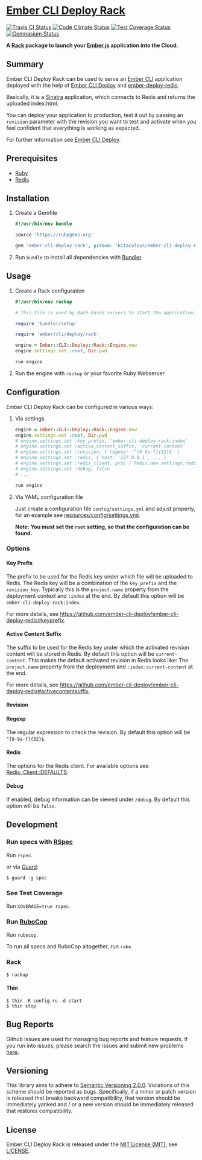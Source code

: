 [Ember CLI Deploy Rack]
=======================

[![Travis CI Status][Travis CI Status]][Travis CI]
[![Code Climate Status][Code Climate Status]][Code Climate]
[![Test Coverage Status][Test Coverage Status]][Test Coverage]
[![Gemnasium Status][Gemnasium Status]][Gemnasium]

**A [Rack] package to launch your [Ember.js] application into the Cloud.**

Summary
-------

Ember CLI Deploy Rack can be used to serve an [Ember CLI] application deployed with the help of [Ember CLI Deploy] and
[ember-deploy-redis].

Basically, it is a [Sinatra] application, which connects to Redis and returns the uploaded index.html.

You can deploy your application to production, test it out by passing an `revision` parameter with the revision you want
to test and activate when you feel confident that everything is working as expected.

For further information see [Ember CLI Deploy].

Prerequisites
-------------

* [Ruby]
* [Redis]

Installation
------------

1. Create a Gemfile

    ```ruby
    #!/usr/bin/env bundle

    source 'https://rubygems.org'

    gem 'ember-cli-deploy-rack', github: 'bitaculous/ember-cli-deploy-rack', require: false
    ```

2. Run `bundle` to install all dependencies with [Bundler]

Usage
-----

1. Create a Rack configuration

    ```ruby
    #!/usr/bin/env rackup

    # This file is used by Rack-based servers to start the application.

    require 'bundler/setup'

    require 'ember/cli/deploy/rack'

    engine = Ember::CLI::Deploy::Rack::Engine.new
    engine.settings.set :root, Dir.pwd

    run engine
    ```

2. Run the engine with `rackup` or your favorite Ruby Webserver

Configuration
-------------

Ember CLI Deploy Rack can be configured in various ways:

1. Via settings

    ```ruby
    engine = Ember::CLI::Deploy::Rack::Engine.new
    engine.settings.set :root, Dir.pwd
    # engine.settings.set :key_prefix, 'ember-cli-deploy-rack:index'
    # engine.settings.set :active_content_suffix, 'current-content'
    # engine.settings.set :revision, { regexp: '^[0-9a-f]{32}$' }
    # engine.settings.set :redis, { host: '127.0.0.1', ... }
    # engine.settings.set :redis_client, proc { Redis.new settings.redis }
    # engine.settings.set :debug, false
    # ...

    run engine
    ```

2. Via YAML configuration file

    Just create a configuration file `config/settings.yml` and adjust properly, for an example see
    [resources/config/settings.yml].

    **Note: You must set the `root` setting, so that the configuration can be found.**

### Options

#### Key Prefix

The prefix to be used for the Redis key under which file will be uploaded to Redis. The Redis key will be a combination
of the `key_prefix` and the `revision_key`. Typically this is the `project.name` property from the deployment context
and `:index` at the end. By default this option will be `ember-cli-deploy-rack:index`.

For more details, see https://github.com/ember-cli-deploy/ember-cli-deploy-redis#keyprefix.

#### Active Content Suffix

The suffix to be used for the Redis key under which the activated revision content will be stored in Redis. By default
this option will be `current-content`. This makes the default activated revision in Redis looks like: The `project.name`
property from the deployment and `:index:current-content` at the end.

For more details, see https://github.com/ember-cli-deploy/ember-cli-deploy-redis#activecontentsuffix.

#### Revision

#### Regexp

The regular expression to check the revision. By default this option will be `^[0-9a-f]{32}$`.

#### Redis

The options for the Redis client. For available options see [Redis::Client::DEFAULTS].

#### Debug

If enabled, debug information can be viewed under `/debug`. By default this option will be `false`.

Development
-----------

### Run specs with [RSpec]

Run `rspec`.

or via [Guard]:

```
$ guard -g spec
```

### See Test Coverage

Run `COVERAGE=true rspec`.

### Run [RuboCop]

Run `rubocop`.

To run all specs and RuboCop altogether, run `rake`.

### Rack

```
$ rackup
```

#### Thin

```
$ thin -R config.ru -d start
$ thin stop
```

Bug Reports
-----------

Github Issues are used for managing bug reports and feature requests. If you run into issues, please search the issues
and submit new problems [here].

Versioning
----------

This library aims to adhere to [Semantic Versioning 2.0.0]. Violations of this scheme should be reported as bugs.
Specifically, if a minor or patch version is released that breaks backward compatibility, that version should be
immediately yanked and / or a new version should be immediately released that restores compatibility.

License
-------

Ember CLI Deploy Rack is released under the [MIT License (MIT)], see [LICENSE].

[Bundler]: http://bundler.io "The best way to manage a Ruby application's gems"
[Code Climate]: https://codeclimate.com/github/bitaculous/ember-cli-deploy-rack "Ember CLI Deploy Rack at Code Climate"
[Code Climate Status]: https://img.shields.io/codeclimate/github/bitaculous/ember-cli-deploy-rack.svg?style=flat "Code Climate Status"
[Ember CLI]: http://www.ember-cli.com "The command line interface for ambitious web applications."
[Ember CLI Deploy Rack]: https://bitaculous.github.io/ember-cli-deploy-rack/ "A Rack package to launch your Ember.js application into the Cloud."
[Ember CLI Deploy]: http://ember-cli.github.io/ember-cli-deploy "Simple, flexible deployment for your Ember app"
[ember-deploy-redis]: https://github.com/ember-cli-deploy/ember-cli-deploy-redis "An ember-cli-deploy plugin to upload index.html to a Redis store."
[Ember.js]: http://emberjs.com "A framework for creating ambitious web applications."
[Foreman]: http://ddollar.github.io/foreman "Manage Procfile-based applications"
[Gemnasium]: https://gemnasium.com/bitaculous/ember-cli-deploy-rack "Ember CLI Deploy Rack at Gemnasium"
[Gemnasium Status]: https://img.shields.io/gemnasium/bitaculous/ember-cli-deploy-rack.svg?style=flat "Gemnasium Status"
[Guard]: http://guardgem.org "A command line tool to easily handle events on file system modifications."
[here]: https://github.com/bitaculous/ember-cli-deploy-rack/issues "Github Issues"
[LICENSE]: https://raw.githubusercontent.com/bitaculous/ember-cli-deploy-rack/master/LICENSE "License"
[MIT License (MIT)]: http://opensource.org/licenses/MIT "The MIT License (MIT)"
[Rack]: http://rack.github.io "A Ruby Webserver Interface"
[Redis]: http://redis.io "An open source, BSD licensed, advanced key-value cache and store."
[Redis::Client::DEFAULTS]: https://github.com/redis/redis-rb/blob/master/lib/redis/client.rb#L8 "The redis-rb defaults"
[resources/config/settings.yml]: https://github.com/bitaculous/ember-cli-deploy-rack/blob/master/resources/config/settings.yml "Sample YAML configuration"
[RSpec]: http://rspec.info "Behaviour Driven Development for Ruby"
[RuboCop]: https://github.com/bbatsov/rubocop "A Ruby static code analyzer, based on the community Ruby style guide."
[Ruby]: https://www.ruby-lang.org "A dynamic, open source programming language with a focus on simplicity and productivity."
[Semantic Versioning 2.0.0]: http://semver.org "Semantic Versioning 2.0.0"
[Sinatra]: http://www.sinatrarb.com "A DSL for quickly creating web applications in Ruby with minimal effort."
[Test Coverage]: https://codeclimate.com/github/bitaculous/ember-cli-deploy-rack "Test Coverage (Code Climate)"
[Test Coverage Status]: https://img.shields.io/codeclimate/coverage/github/bitaculous/ember-cli-deploy-rack.svg?style=flat "Test Coverage Status"
[Travis CI]: https://travis-ci.org/bitaculous/ember-cli-deploy-rack "Ember CLI Deploy Rack at Travis CI"
[Travis CI Status]: https://img.shields.io/travis/bitaculous/ember-cli-deploy-rack.svg?style=flat "Travis CI Status"